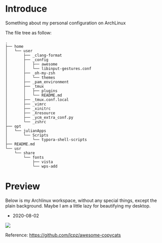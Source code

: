 # Introduce

Something about my personal configuration on ArchLinux

The file tree as follow:

```
.
├── home
│   └── user
│       ├── _clang-format
│       ├── _config
│       │   ├── awesome
│       │   └── libinput-gestures.conf
│       ├── _oh-my-zsh
│       │   └── themes
│       ├── _pam_environment
│       ├── _tmux
│       │   ├── plugins
│       │   └── README.md
│       ├── _tmux.conf.local
│       ├── _vimrc
│       ├── _xinitrc
│       ├── _Xresource
│       ├── _ycm_extra_conf.py
│       └── _zshrc
├── opt
│   └── julianApps
│       └── Scripts
│           └── typora-shell-scripts
├── README.md
└── usr
    └── share
        └── fonts
            ├── vista
            └── wps-add
```

# Preview

Below is my Archlinux workspace, without any special things, except the plain background. Maybe I am a little lazy for beautifying my desktop.

- 2020-08-02

![](https://img.woyun.ink/article/2020/08/02/DeepinScreenshot_select-area_20200802102512.png)

Reference: <https://github.com/lcpz/awesome-copycats>
